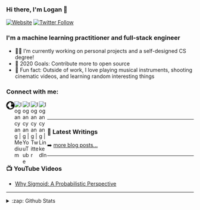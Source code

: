 ### Hi there, I'm Logan 👋

[![Website](https://img.shields.io/website?label=logancyang.com&style=for-the-badge&url=https%3A%2F%2Flogancyang.com)](https://logancyang.com)
[![Twitter Follow](https://img.shields.io/twitter/follow/logancyang?color=1DA1F2&logo=twitter&style=for-the-badge)](https://twitter.com/intent/follow?original_referer=https%3A%2F%2Fgithub.com%2Flogancyang&screen_name=logancyang)

### I'm a machine learning practitioner and full-stack engineer

- 👨‍💻 I’m currently working on personal projects and a self-designed CS degree!
- 🥅 2020 Goals: Contribute more to open source
- 🎻 Fun fact: Outside of work, I love playing musical instruments, shooting cinematic videos, and learning random interesting things

### Connect with me:

[<img align="left" alt="logancyang.com" width="22px" src="https://raw.githubusercontent.com/iconic/open-iconic/master/svg/globe.svg" />][website]
[<img align="left" alt="logancyang | Medium" width="22px" src="https://cdn.jsdelivr.net/npm/simple-icons@v3/icons/medium.svg" />][medium]
[<img align="left" alt="logancyang | YouTube" width="22px" src="https://cdn.jsdelivr.net/npm/simple-icons@v3/icons/youtube.svg" />][youtube]
[<img align="left" alt="logancyang | Twitter" width="22px" src="https://cdn.jsdelivr.net/npm/simple-icons@v3/icons/twitter.svg" />][twitter]
[<img align="left" alt="logancyang | LinkedIn" width="22px" src="https://cdn.jsdelivr.net/npm/simple-icons@v3/icons/linkedin.svg" />][linkedin]

<br />
<br />

---

### 📕 Latest Writings

<!-- BLOG-POST-LIST:START -->

<!-- BLOG-POST-LIST:END -->

➡️ [more blog posts...][medium]

---

### 📺 YouTube Videos

- [Why Sigmoid: A Probabilistic Perspective](https://youtu.be/oxGC9LLY6ZQ)

---

<details>
  <summary>:zap: Github Stats</summary>

  <img align="left" alt="logancyang's Github Stats" src="https://github-readme-stats.vercel.app/api?username=logancyang&show_icons=true&hide_border=true" />

</details>

[website]: https://logancyang.com
[twitter]: https://twitter.com/logancyang
[youtube]: https://www.youtube.com/channel/UCG__SwTAEtnT4wvYh82sX1Q/
[linkedin]: https://linkedin.com/in/loganyang
[medium]: https://medium.com/@loganyang
